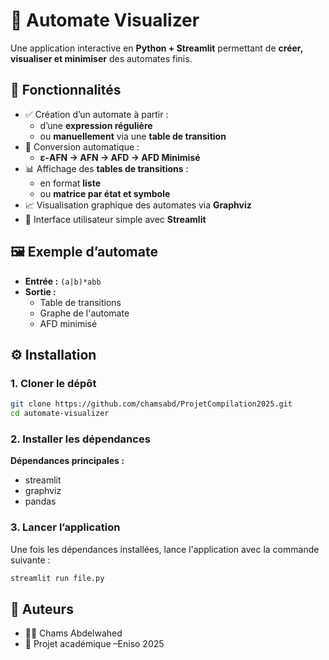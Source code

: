 # 🤖 Automate Visualizer

Une application interactive en **Python + Streamlit** permettant de **créer, visualiser et minimiser** des automates finis.

## 🚀 Fonctionnalités

- ✅ Création d’un automate à partir :
  - d’une **expression régulière**
  - ou **manuellement** via une **table de transition**
- 🔁 Conversion automatique :
  - **ε-AFN → AFN → AFD → AFD Minimisé**
- 📊 Affichage des **tables de transitions** :
  - en format **liste**
  - ou **matrice par état et symbole**
- 📈 Visualisation graphique des automates via **Graphviz**
- 🧪 Interface utilisateur simple avec **Streamlit**

## 🖼️ Exemple d’automate

- **Entrée :** `(a|b)*abb`
- **Sortie :**
  - Table de transitions
  - Graphe de l'automate
  - AFD minimisé

## ⚙️ Installation

### 1. Cloner le dépôt

```bash
git clone https://github.com/chamsabd/ProjetCompilation2025.git
cd automate-visualizer
```

### 2.  Installer les dépendances
**Dépendances principales :**
- streamlit
- graphviz
- pandas
### 3.  Lancer l’application
Une fois les dépendances installées, lance l'application avec la commande suivante :

```bash
streamlit run file.py
```
## 🙌 Auteurs

- 👩‍💻 Chams Abdelwahed
- 🏫 Projet académique –Eniso 2025


